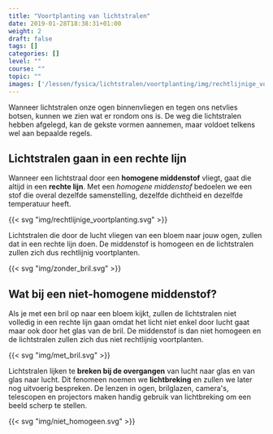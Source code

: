 ```yaml
---
title: "Voortplanting van lichtstralen"
date: 2019-01-28T18:38:31+01:00
weight: 2
draft: false
tags: []
categories: []
level: ""
course: ""
topic: ""
images: ['/lessen/fysica/lichtstralen/voortplanting/img/rechtlijnige_voortplanting.png', '/lessen/fysica/lichtstralen/voortplanting/img/zonder_bril.png', '/lessen/fysica/lichtstralen/voortplanting/img/met_bril.png', '/lessen/fysica/lichtstralen/voortplanting/img/niet_homogeen.png']
---
```


Wanneer lichtstralen onze ogen binnenvliegen en tegen ons netvlies botsen,
kunnen we zien wat er rondom ons is. De weg die lichtstralen hebben afgelegd,
kan de gekste vormen aannemen, maar voldoet telkens wel aan bepaalde regels.

## Lichtstralen gaan in een rechte lijn
Wanneer een lichtstraal door een **homogene middenstof** vliegt, gaat die
altijd in een **rechte lijn**. Met een *homogene middenstof* bedoelen we een
stof die overal dezelfde samenstelling, dezelfde dichtheid en dezelfde
temperatuur heeft.

{{< svg "img/rechtlijnige_voortplanting.svg" >}}

Lichtstralen die door de lucht vliegen van een bloem naar jouw ogen, zullen dat
in een rechte lijn doen. De middenstof is homogeen en de lichtstralen zullen
zich dus rechtlijnig voortplanten.

{{< svg "img/zonder_bril.svg" >}}

## Wat bij een niet-homogene middenstof?
Als je met een bril op naar een bloem kijkt, zullen de lichtstralen niet
volledig in een rechte lijn gaan omdat het licht niet enkel door lucht gaat
maar ook door het glas van de bril. De middenstof is dan niet homogeen en de
lichtstralen zullen zich dus niet rechtlijnig voortplanten.

{{< svg "img/met_bril.svg" >}}

Lichtstralen lijken te **breken bij de overgangen** van lucht naar glas en van
glas naar lucht. Dit fenomeen noemen we **lichtbreking** en zullen we later nog
uitvoerig bespreken. De lenzen in ogen, brilglazen, camera's, telescopen en
projectors maken handig gebruik van lichtbreking om een beeld scherp te
stellen.

{{< svg "img/niet_homogeen.svg" >}}
